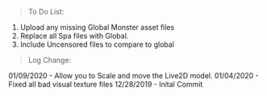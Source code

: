 > To Do List:
1. Upload any missing Global Monster asset files 
1. Replace all Spa files with Global.
1. Include Uncensored files to compare to global

> Log Change:

01/09/2020 - Allow you to Scale and move the Live2D model.
01/04/2020 - Fixed all bad visual texture files
12/28/2019 - Inital Commit
